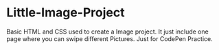 # Little-Image-Project
Basic HTML and CSS used to create a Image project. It just include one page where you can swipe different Pictures. Just for CodePen Practice.

